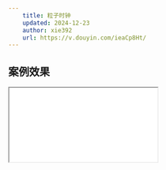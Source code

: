 ```yaml
---
    title: 粒子时钟
    updated: 2024-12-23
    author: xie392
    url: https://v.douyin.com/ieaCp8Ht/
---
```


## 案例效果

<Iframe src="/html/Particle.html" />